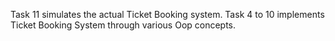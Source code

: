 Task 11 simulates the actual Ticket Booking system. Task 4 to 10 implements Ticket Booking System through various Oop concepts.
